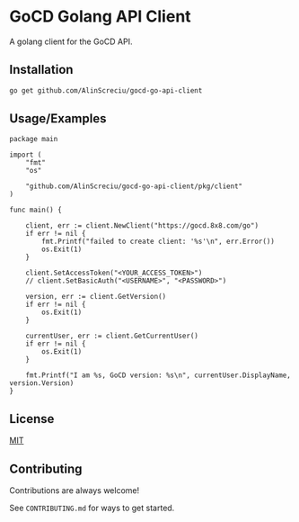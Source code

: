 
# GoCD Golang API Client

A golang client for the GoCD API.


## Installation

```bash
go get github.com/AlinScreciu/gocd-go-api-client
```
    

    
## Usage/Examples

```golang
package main

import (
	"fmt"
	"os"

	"github.com/AlinScreciu/gocd-go-api-client/pkg/client"
)

func main() {

	client, err := client.NewClient("https://gocd.8x8.com/go")
	if err != nil {
		fmt.Printf("failed to create client: '%s'\n", err.Error())
		os.Exit(1)
	}

	client.SetAccessToken("<YOUR_ACCESS_TOKEN>")
	// client.SetBasicAuth("<USERNAME>", "<PASSWORD>")

	version, err := client.GetVersion()
	if err != nil {
		os.Exit(1)
	}

	currentUser, err := client.GetCurrentUser()
	if err != nil {
		os.Exit(1)
	}

	fmt.Printf("I am %s, GoCD version: %s\n", currentUser.DisplayName, version.Version)
}

```




## License

[MIT](https://choosealicense.com/licenses/mit/)


## Contributing

Contributions are always welcome!

See `CONTRIBUTING.md` for ways to get started.



